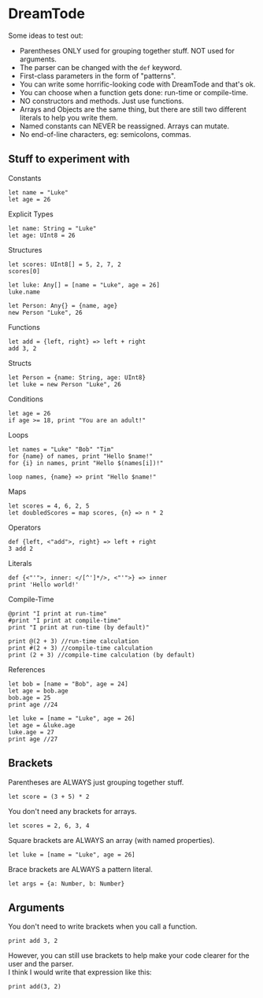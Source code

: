 # DreamTode
Some ideas to test out:
* Parentheses ONLY used for grouping together stuff. NOT used for arguments.
* The parser can be changed with the `def` keyword.
* First-class parameters in the form of "patterns".
* You can write some horrific-looking code with DreamTode and that's ok.
* You can choose when a function gets done: run-time or compile-time.
* NO constructors and methods. Just use functions.
* Arrays and Objects are the same thing, but there are still two different literals to help you write them.
* Named constants can NEVER be reassigned. Arrays can mutate.
* No end-of-line characters, eg: semicolons, commas.

## Stuff to experiment with
Constants
```
let name = "Luke"
let age = 26
```

Explicit Types
```
let name: String = "Luke"
let age: UInt8 = 26
```

Structures
```
let scores: UInt8[] = 5, 2, 7, 2
scores[0]

let luke: Any[] = [name = "Luke", age = 26]
luke.name

let Person: Any{} = {name, age}
new Person "Luke", 26
```

Functions
```
let add = {left, right} => left + right
add 3, 2
```

Structs
```
let Person = {name: String, age: UInt8}
let luke = new Person "Luke", 26
```

Conditions
```
let age = 26
if age >= 18, print "You are an adult!"
```

Loops
```
let names = "Luke" "Bob" "Tim"
for {name} of names, print "Hello $name!"
for {i} in names, print "Hello $(names[i])!"
```
```
loop names, {name} => print "Hello $name!"
```

Maps
```
let scores = 4, 6, 2, 5
let doubledScores = map scores, {n} => n * 2
```

Operators
```
def {left, <"add">, right} => left + right
3 add 2
```

Literals
```
def {<"'">, inner: </[^']*/>, <"'">} => inner
print 'Hello world!'
```

Compile-Time
```
@print "I print at run-time"
#print "I print at compile-time"
print "I print at run-time (by default)"

print @(2 + 3) //run-time calculation
print #(2 + 3) //compile-time calculation
print (2 + 3) //compile-time calculation (by default)
```

References
```
let bob = [name = "Bob", age = 24]
let age = bob.age
bob.age = 25
print age //24

let luke = [name = "Luke", age = 26]
let age = &luke.age
luke.age = 27
print age //27
```

## Brackets
Parentheses are ALWAYS just grouping together stuff.
```
let score = (3 + 5) * 2
```

You don't need any brackets for arrays.
```
let scores = 2, 6, 3, 4
```

Square brackets are ALWAYS an array (with named properties).
```
let luke = [name = "Luke", age = 26]
```

Brace brackets are ALWAYS a pattern literal.
```
let args = {a: Number, b: Number}
```

## Arguments
You don't need to write brackets when you call a function.
```
print add 3, 2
```
However, you can still use brackets to help make your code clearer for the user and the parser.<br>
I think I would write that expression like this:
```
print add(3, 2)
```
